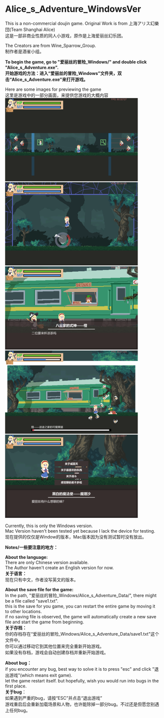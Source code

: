 # Alice_s_Adventure_WindowsVer
This is a non-commercial doujin game. Original Work is from 上海アリス幻樂団(Team Shanghai Alice)<br>
这是一部非商业性质的同人小游戏，原作是上海爱丽丝幻乐团。<br>

The Creators are from Wine_Sparrow_Group.<br>
制作者是酒雀小组。

<b>To begin the game, go to "爱丽丝的冒险_Windows/" and double click "Alice_s_Adventure.exe".<br></b>
<b>开始游戏的方法：进入“爱丽丝的冒险_Windows”文件夹，双击“Alice_s_Adventure.exe”来打开游戏。</b>

Here are some images for previewing the game<br>
这里是游戏中的一部分画面，来提供您游戏的大概内容<br>
<img src="https://github.com/Yupeng-2001/Alice_s_Adventure_WindowsVer/blob/main/preview_graphs/3.png" width="432" height="270" />
<img src="https://github.com/Yupeng-2001/Alice_s_Adventure_WindowsVer/blob/main/preview_graphs/4.png" width="432" height="270" />
<img src="https://github.com/Yupeng-2001/Alice_s_Adventure_WindowsVer/blob/main/preview_graphs/1.png" width="432" height="270" />
<img src="https://github.com/Yupeng-2001/Alice_s_Adventure_WindowsVer/blob/main/preview_graphs/2.png" width="432" height="270" />
<img src="https://github.com/Yupeng-2001/Alice_s_Adventure_WindowsVer/blob/main/preview_graphs/5.png" width="432" height="270" />

Currently, this is only the Windows version.<br>
Mac Version haven't been tested yet because I lack the device for testing.<br>
现在提供的仅仅是Window的版本，Mac版本因为没有测试暂时没有放出。<br>

<b>Notes/一些要注意的地方：</b><br>

<b>About the language:</b><br>
There are only Chinese version available.<br>
The Author haven't create an English version for now.<br>
<b>关于语言：</b><br>
现在只有中文，作者没写英文的版本。<br>

<b>About the save file for the game:</b><br>
In the path, "爱丽丝的冒险_Windows/Alice_s_Adventure_Data/", there might be a file called "save1.txt".<br>
this is the save for you game, you can restart the entire game by moving it to other locations.<br>
if no saving file is observed, the game will automatically create a new save file and start the game from beginning.<br>
<b>关于存档：</b><br>
你的存档存在“爱丽丝的冒险_Windows/Alice_s_Adventure_Data/save1.txt"这个文件中。<br>
你可以通过移动它到其他位置来完全重新开始游戏。<br>
如果没有存档，游戏会自动创建存档并重新开始游戏。<br>

<b>About bug：</b><br>
if you encounter any bug, best way to solve it is to press "esc" and click "退出游戏"(which means exit game).<br>
let the game restart itself. but hopefully, wish you would run into bugs in the first place.<br>
<b>关于bug</b>：<br>
如果遇到严重的bug，请按“ESC”并点击“退出游戏”<br>
游戏重启后会重新加载场景和人物，也许能除掉一部分bug。不过还是但愿您别遇上任何bug。<br>
